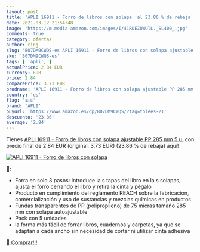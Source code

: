 ```yaml
---
layout: post
title: 'APLI 16911 - Forro de libros con solapa  al 23.86 % de rebaja'
date: 2021-03-12 21:54:48
image: 'https://m.media-amazon.com/images/I/41RDEZUWUlL._SL400_.jpg'
comments: true
category: ofertas
author: ring
slug: 'B07DM9CWQS-es APLI 16911 - Forro de libros con solapa ajustable PP 285...'
sku: 'B07DM9CWQS-es'
tags: [ 'apli', ]
actualPrice: 2.84 EUR
currency: EUR
price: 2.84
comparePrice: 3.73 EUR
prodname: 'APLI 16911 - Forro de libros con solapa ajustable PP 285 mm 5 u.'
country: 'es'
flag: '🇪🇸'
brand: 'APLI'
buyurl: 'https://www.amazon.es/dp/B07DM9CWQS/?tag=tolees-21'
descuento: '23.86'
average: '2.84'
---
```


Tienes [APLI 16911 - Forro de libros con solapa ajustable PP 285 mm 5 u.](https://www.amazon.es/dp/B07DM9CWQS/?tag=tolees-21) con precio final de  2.84 EUR (original: 3.73 EUR) (23.86 %  de rebaja) aqui!

[![APLI 16911 - Forro de libros con solapa ](https://m.media-amazon.com/images/I/41RDEZUWUlL._SL400_.jpg)](https://www.amazon.es/dp/B07DM9CWQS/?tag=tolees-21)

🔎:

- Forra en solo 3 pasos: Introduce la s tapas del libro en la s solapas, ajusta el forro cerrando el libro y retira la cinta y pégalo
- Producto en cumplimiento del reglamento REACH sobre la fabricación, comercialización y uso de sustancias y mezclas químicas en productos
- Fundas transparentes de PP (polipropileno) de 75 micras tamaño 285 mm con solapa autoajustable
- Pack con 5 unidades
- la forma más fácil de forrar libros, cuadernos y carpetas, ya que se adaptan a cada ancho sin necesidad de cortar ni utilizar cinta adhesiva

[🛒 Comprar!!!](https://www.amazon.es/dp/B07DM9CWQS/?tag=tolees-21)
